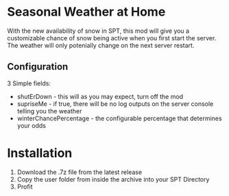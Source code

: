 # Seasonal Weather at Home

With the new availability of snow in SPT, this mod will give you a customizable chance of snow being active when you first start the server. The weather will only potenially change on the next server restart.

## Configuration
3 Simple fields:
- shutErDown             - this will as you may expect, turn off the mod
- supriseMe              - if true, there will be no log outputs on the server console telling you the weather
- winterChancePercentage - the configurable percentage that determines your odds

# Installation

1. Download the .7z file from the latest release
2. Copy the user folder from inside the archive into your SPT Directory
3. Profit